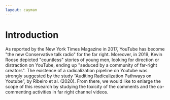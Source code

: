 ```yaml
---
layout: cayman
---
```


# Introduction

As reported by the New York Times Magazine in 2017, YouTube has become "the new Conservative talk radio" for the far right. Moreover, in 2019, Kevin Roose depicted "countless" stories of young men, looking for direction or distraction on YouTube, ending up "seduced by a community of far-right creators". The existence of a radicalization pipeline on Youtube was strongly suggested by the study “Auditing Radicalization Pathways on Youtube”, by Ribeiro et al. (2020). 
From there, we would like to enlarge the scope of this research by studying the toxicity of the comments and the co-commenting activities in far right channel videos. 


